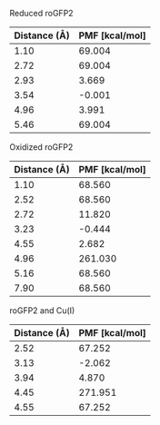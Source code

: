Reduced roGFP2

| Distance (Å) | PMF [kcal/mol] |
|-----------|-----------|
| 1.10 | 69.004 |
| 2.72 | 69.004 |
| 2.93 | 3.669 |
| 3.54 | -0.001 |
| 4.96 | 3.991 |
| 5.46 | 69.004 |

Oxidized roGFP2

| Distance (Å) | PMF [kcal/mol] |
|-----------|-----------|
| 1.10 | 68.560 |
| 2.52 | 68.560 |
| 2.72 | 11.820 |
| 3.23 | -0.444 |
| 4.55 | 2.682 |
| 4.96 | 261.030 |
| 5.16 | 68.560 |
| 7.90 | 68.560 |

roGFP2 and Cu(I)

| Distance (Å) | PMF [kcal/mol] |
|-----------|-----------|
| 2.52 | 67.252 |
| 3.13 | -2.062 |
| 3.94 | 4.870 |
| 4.45 | 271.951 |
| 4.55 | 67.252 |
